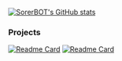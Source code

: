 [![SorerBOT's GitHub stats](https://github-readme-stats.vercel.app/api?username=SorerBOT&show_icons=true&theme=radical&count_private=true&custom_title=SorerBOT's%20Activity)](https://github.com/anuraghazra/github-readme-stats)  
### Projects
[![Readme Card](https://github-readme-stats.vercel.app/api/pin/?username=SorerBOT&repo=guild-bridge&theme=radical)](https://github.com/anuraghazra/github-readme-stats)
[![Readme Card](https://github-readme-stats.vercel.app/api/pin/?username=SorerBOT&repo=badwordsfilter&theme=radical)](https://github.com/anuraghazra/github-readme-stats)
